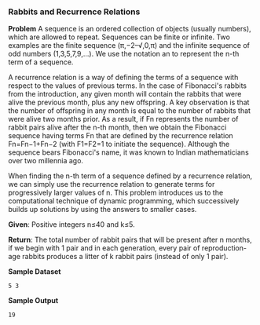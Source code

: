 <h3>Rabbits and Recurrence Relations</h3>


**Problem**
A sequence is an ordered collection of objects (usually numbers), which are allowed to repeat. Sequences can be finite or infinite. Two examples are the finite sequence (π,−2–√,0,π) and the infinite sequence of odd numbers (1,3,5,7,9,…). We use the notation an to represent the n-th term of a sequence.

A recurrence relation is a way of defining the terms of a sequence with respect to the values of previous terms. In the case of Fibonacci's rabbits from the introduction, any given month will contain the rabbits that were alive the previous month, plus any new offspring. A key observation is that the number of offspring in any month is equal to the number of rabbits that were alive two months prior. As a result, if Fn represents the number of rabbit pairs alive after the n-th month, then we obtain the Fibonacci sequence having terms Fn that are defined by the recurrence relation Fn=Fn−1+Fn−2 (with F1=F2=1 to initiate the sequence). Although the sequence bears Fibonacci's name, it was known to Indian mathematicians over two millennia ago.

When finding the n-th term of a sequence defined by a recurrence relation, we can simply use the recurrence relation to generate terms for progressively larger values of n. This problem introduces us to the computational technique of dynamic programming, which successively builds up solutions by using the answers to smaller cases.

**Given**: Positive integers n≤40 and k≤5.

**Return**: The total number of rabbit pairs that will be present after n months, if we begin with 1 pair and in each generation, every pair of reproduction-age rabbits produces a litter of k rabbit pairs (instead of only 1 pair).

**Sample Dataset**

    5 3

**Sample Output**

    19

